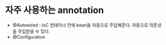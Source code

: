 # 자주 사용하는 annotation

- @Autowired : IoC 컨테이너 안에 bean을 자동으로 주입해준다. 자동으로 의존성을 주입받을 수 있다.
- @Configuration